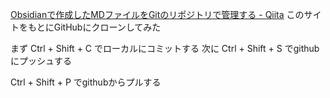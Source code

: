 [Obsidianで作成したMDファイルをGitのリポジトリで管理する - Qiita](https://qiita.com/xle_quality/items/7b386972c99bcc92bd6e)
このサイトをもとにGitHubにクローンしてみた

まず Ctrl + Shift + C でローカルにコミットする
次に Ctrl + Shift + S でgithubにプッシュする

Ctrl + Shift + P でgithubからプルする